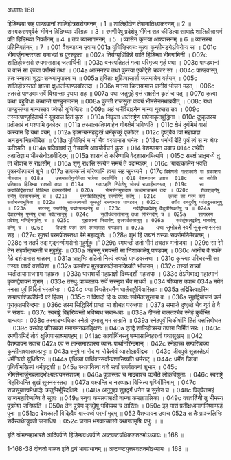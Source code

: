 अध्यायः 168

हिडिम्बया सह पाण्डवानां शालिहोत्रसरोगमनम् ॥ 1 ॥ शालिहोत्रेण तेषामातिथ्यकरणम् ॥ 2 ॥ समयकरणपूर्वकं भीमेन हिडिम्ब्याः परिग्रहः ॥ 3 ॥ रमणीयेषु प्रदेशेषु भीमेन सह क्रीडित्वा सायाह्ने शालिहोत्राश्रमं प्रति हिडिम्ब्या निवर्तनम् ॥ 4 ॥ तत्र व्यासागमनम् ॥ 5 ॥ व्यासेन कुन्त्या आश्वासनम् ॥ 6 ॥ व्यासस्य प्रतिनिवर्तनम् ॥ 7 ॥
001	वैशम्पायन उवाच 
001a	युधिष्ठिरवचः श्रुत्वा कुन्तीमङ्गेऽधिरोप्य सा ।
001c	भीमार्जुनान्तरगता यमाभ्यां च पुरस्कृता ॥
002a	तिर्यग्युधिष्ठिरे याति हिडिम्बा भीमगामिनी ।
002c	शालिहोत्रसरो रम्यमाससाद जलार्थिनी ॥
003a	वनस्पतितलं गत्वा परिमृज्य गृहं यथा ।
003c	पाण्डवानां च वासं सा कृत्वा पर्णमयं तथा ॥
004a	आत्मनश्च तथा कुन्त्या एकोद्देशे चकार सा ।
004c	पाण्डवास्तु ततः स्नात्वा शुद्धाः सन्ध्यामुपास्य च ॥
005a	तृषिताः क्षुत्पिपासार्ता जलमात्रेण वर्तयन् ।
005c	शालिहोत्रस्ततो ज्ञात्वा क्षुधार्तान्पाण्डवांस्तदा ॥
006a	मनसा चिन्तयामास पानीयं भोजनं महत् ।
006c	ततस्ते पाण्डवाः सर्वे विश्रान्ताः पृथया सह ॥
007a	यथा जतुगृहे वृत्तं राक्षसेन कृतं च यत् ।
007c	कृत्वा कथा बहुविधाः कथान्ते पाण्डुनन्दनम् ॥
008a	कुन्ती राजसुता वाक्यं भीमसेनमथाब्रवीत् ।
008c	यथा पाण्डुस्तथा मान्यस्तव ज्येष्ठो युधिष्ठिरः ॥
009a	अहं धर्मविदाऽनेन मान्या गुरुतरा तव ।
009c	तस्मात्पाण्डुहितार्थं मे युवराज हितं कुरु ॥
010a	निकृता धार्तराष्ट्रेण पापेनाकृतबुद्धिना ।
010c	दुष्कृतस्य प्रतीकारं न पश्यामि वृकोदर ॥
011a	तस्मात्कतिपयाहेन योगक्षेमं भविष्यति ।
011c	क्षेमं दुर्गमिमं वासं वत्स्याम हि यथा वयम् ॥
012a	इदमन्यन्महदुःखं धर्मकृच्छ्रं वृकोदर ।
012c	दृष्ट्वैव त्वां महाप्राज्ञ अनङ्गाभिप्रचोदिता ॥
013a	युधिष्ठिरं च मां चैव वरयामास धर्मतः ।
013c	धर्मार्थं देहि पुत्रं त्वं स नः श्रेयः करिष्यति ॥
014a	प्रतिवाक्यं तु नेच्छामि आवयोर्वचनं कुरु ।
014	वैशम्पायन उवाच 
014c	तथेति तत्प्रतिज्ञाय भीमसेनोऽब्रवीदिदम् ॥
015a	शासनं ते करिष्यामि वेदशासनमित्यपि ।
015c	समक्षं भ्रातृमध्ये तु तां चोवाच स राक्षसीम् ॥
016a	शृणु राक्षसि सत्येन समयं ते वदाम्यहम् ।
016c	'यावत्कालेन भवति पुत्रस्योत्पादनं शुभे ॥
017a	तावत्कालं चरिष्यामि त्वया सह सुमध्यमे ।
017c	`विशेषतो मत्सकाशे मा प्रकाशय नीचताम् ॥
018a	उत्तमस्त्रीगुणोपेता भजेथा वरवर्णिनि ।
018	वैशम्पायन उवाच 
018c	सा तथेति प्रतिज्ञाय हिडिम्बा राक्षसी तथा ॥
019a	गताऽहनि निवेशेषु भोज्यं राजार्हमानयत् ।
019c	सा कदाचिद्विहारार्थं हिडिम्बा कामरूपिणी ॥
020a	भीमसेनमुपादाय ऊर्ध्वमाचक्रमं तदा ।
020c	शैलशृङ्गेषु रम्येषु देवतायतनेषु च ॥
021a	मृगपक्षिविघुष्टेषु रमणीयेषु सर्वेषु ।
021c	कृत्वा सा परमं रूपं सर्वाभरणभूषिता ॥
022a	सञ्जल्पन्ती सुमधुरं रमयामास पाण्डवम् ।
022c	तथैव वनदुर्गेषु पर्वतद्रुमसानुषु ॥
023a	सरस्सु रमणीयेषु पद्मोत्पलवनेषु च ।
023c	नदीद्वीपप्रदेशेषु वैडूर्यसिकतेषु च ॥
024a	देवारण्येषु पुण्येषु तथा पर्वतसानुषु ।
024c	सुतीर्थवनतोयासु तथा गिरिनदीषु च ॥
025a	सागरस्य प्रदेशेषु मणिहेमयुतेषु च ।
025c	गुह्यकानां निवासेषु कुलपर्वतसानुषु ॥
026a	सर्वर्तुफलवृक्षेषु मानसेषु वनेषु च ।
026c	बिभ्रती परमं रूपं रमयामास पाण्डवम् ॥
027a	`यथा सुमोदते स्वर्गे सुकृत्यप्सरसा सह ।
027c	सुतरां परमप्रीतस्तथा रेमे महाद्युतिः ॥
028a	शुभं हि जघनं तस्याः सवर्णमणिमेखलम् ।
028c	न ततर्प तदा मृद्नन्भीमसेनो मुहुर्मुहुः ॥'
029a	रमयन्ती ततो भीमं तत्रतत्र मनोजवा ।
029c	सा रेमे तेन संहर्षात्तृप्यन्ती च मुहुर्मुहुः ॥
030a	अहस्सु रमयन्ती सा निशाकालेषु पाण्डवम् ।
030c	आनीय वै स्वके गेहे दर्शयामास मातरम् ॥
031a	भ्रातृभिः सहितो नित्यं स्वपते पाण्डवस्तथा ।
031c	कुन्त्याः परिचरन्ती सा तस्याः पार्श्वे वसन्निशां ॥
032a	कामांश्च मुखवासादीनानयिष्यति भोजनम् ।
032c	तस्यां रात्र्यां व्यतीतायामाजगाम महाव्रतः ॥
033a	पाराशर्यो महाप्राज्ञो दिव्यदर्शी महातपाः ।
033c	तेऽभिवाद्य महात्मानं कृष्णद्वैपायनं शुभम् ।
033e	तस्थुः प्राञ्जलयः सर्वे सस्नुषा चैव माधवी ॥
034	श्रीव्यास उवाच 
034a	मयेदं मनसा पूर्वं विदितं भरतर्षभाः ।
034c	यथा स्थितैरधर्मेण धार्तराष्ट्रौर्विवासिताः ॥
035a	तद्विदित्वाऽस्मि सम्प्राप्तश्चिकीर्षन्वै परं हितम् ।
035c	न विषादो हि वः कार्यः सर्वमेतत्सुखाय वः ॥
036a	सुहृद्वियोजनं कर्म पुराकृतमरिन्दमाः ।
036c	तस्य सिद्धिरियं प्राप्ता मा शोचत परन्तपाः ॥
037a	समाप्ते दुष्कृते चैव यूयं ते वै न संशयः ।
037c	स्वराष्ट्रे विहरिष्यन्तो भविष्यथ सबान्धवाः ॥
038a	दीनतो बालतश्चैव स्नेहं कुर्वन्ति बान्धवाः ।
038c	तस्मादभ्यधिकः स्नेहो युष्मासु मम सम्प्रति ॥
039a	स्नेहपूर्वं चिकीर्षामि हितं यत्तन्निबोधत ।
039c	वसतेह प्रतिच्छन्ना ममागमनकाङ्क्षिणः ॥
040a	एतद्वै शालिहोत्रस्य तपसा निर्मितं सरः ।
040c	रमणीयमिदं तोयं क्षुत्पिपासाश्रमापहम् ॥
041ac	कार्यार्थिनस्तु षण्मासान्विहरध्वं यथासुखम् ॥
042	वैशम्पायन उवाच 
042a	एवं स तान्समाश्वास्य व्यासः पार्थानरिन्दमान् ।
042c	स्नेहाच्च सम्परिष्वज्य कुन्तीमाश्वासयत्प्रभुः ॥
043a	स्नुषे मा रोद मा रोदेत्येवं व्यासोऽब्रवीद्वचः ।
043c	जीवपुत्रे सुतस्तेऽयं धर्मनित्यो युधिष्ठिरः ॥
044a	पृथिव्यां पार्थिवान्सर्वान्प्रशासिष्यति धर्मराट् ।
044c	धर्मेण जित्वा पृथिवीमखिलां धर्मकृद्वशी ॥
045a	स्थापयित्वा वशे सर्वां सपर्वतवनां शुभाम् ।
045c	भीमसेनार्जुनबलाद्भोक्ष्यत्ययमसंशयम् ॥
046a	पुत्रास्तव च माद्र्याश्च पञ्चैते लोकविश्रुताः ।
046c	स्वराष्ट्रे विहरिष्यन्ति सुखं सुमनसस्तदा ॥
047a	यक्ष्यन्ति च नरव्याघ्रा विजित्य पृथिवीमिमाम् ।
047c	राजसूयाश्वमेधाद्यैः क्रतुभिर्भूरिदक्षिणैः ॥
048a	अनुगृह्य सुहृद्वर्गं धनेन च सुखेन च ।
048c	पितृपैतामहं राज्यमहारिष्यन्ति ते सुताः ॥
049a	स्नुषा कमलपत्राक्षी नाम्ना कमलपालिका ।
049c	वशवर्तिनी तु भीमस्य पुत्रमेषा जनिष्यति ॥
050a	तेन पुत्रेण कृच्छ्रेषु भविष्यथ च तारिताः ।
050c	इह मासं प्रतीक्षध्वमागमिष्याम्यहं पुनः ॥
051ac	देशकालौ विदित्वैवं यास्यध्वं परमां मुदम् ॥
052	वैशम्पायन उवाच 
052a	स तैः प्राञ्जलिभिः सर्वैस्तथेत्युक्तो जनाधिप ।
052c	जगाम भगवान्व्यासो यथागतमृषिः प्रभुः ॥ ॥

इति श्रीमन्महाभारते आदिपर्वणि हिडिम्बवधपर्वणि अष्टषष्ट्यधिकशततमोऽध्यायः ॥ 168 ॥

1-168-38 दीनतो बालत इति द्वयं भावप्रधानम् ॥ अष्टषष्ट्युत्तरशततमोऽध्यायः ॥ 168 ॥
